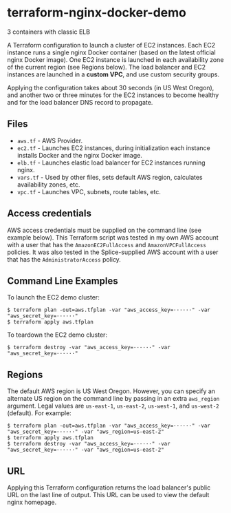 # terraform-nginx-docker-demo

3 containers with classic ELB

A Terraform configuration to launch a cluster of EC2 instances.  Each EC2 instance runs a single nginx Docker container (based on the latest official nginx Docker image).  One EC2 instance is launched in each availability zone of the current region (see Regions below).  The load balancer and EC2 instances are launched in a **custom VPC**, and use custom security groups.

Applying the configuration takes about 30 seconds (in US West Oregon), and another two or three minutes for the EC2 instances to become healthy and for the load balancer DNS record to propagate.

## Files
+ `aws.tf` - AWS Provider.
+ `ec2.tf` - Launches EC2 instances, during initialization each instance installs Docker and the nginx Docker image.
+ `elb.tf` - Launches elastic load balancer for EC2 instances running nginx.
+ `vars.tf` - Used by other files, sets default AWS region, calculates availability zones, etc.
+ `vpc.tf` - Launches VPC, subnets, route tables, etc.

## Access credentials
AWS access credentials must be supplied on the command line (see example below).  This Terraform script was tested in my own AWS account with a user that has the `AmazonEC2FullAccess` and `AmazonVPCFullAccess` policies.  It was also tested in the Splice-supplied AWS account with a user that has the `AdministratorAccess` policy.

## Command Line Examples
To launch the EC2 demo cluster:
```
$ terraform plan -out=aws.tfplan -var "aws_access_key=······" -var "aws_secret_key=······"
$ terraform apply aws.tfplan
```
To teardown the EC2 demo cluster:
```
$ terraform destroy -var "aws_access_key=······" -var "aws_secret_key=······"
```
## Regions
The default AWS region is US West Oregon.  However, you can specify an alternate US region on the command line by passing in an extra `aws_region` argument.  Legal values are `us-east-1`, `us-east-2`, `us-west-1`, and `us-west-2` (default).  For example:
```
$ terraform plan -out=aws.tfplan -var "aws_access_key=······" -var "aws_secret_key=······" -var "aws_region=us-east-2"
$ terraform apply aws.tfplan
$ terraform destroy -var "aws_access_key=······" -var "aws_secret_key=······" -var "aws_region=us-east-2"
```

## URL
Applying this Terraform configuration returns the load balancer's public URL on the last line of output.  This URL can be used to view the default nginx homepage.
